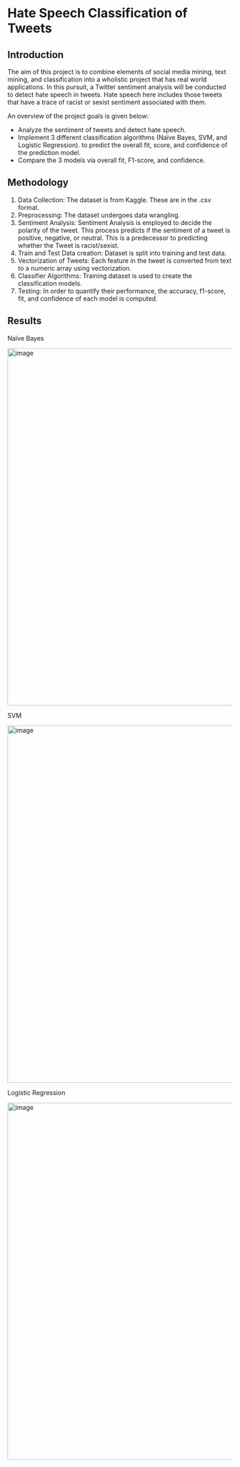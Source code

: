 <h1>Hate Speech Classification of Tweets</h1>

<h2>Introduction</h2>

The aim of this project is to combine elements of social media mining, text mining, and classification into a wholistic project that has real world applications. In this pursuit, a Twitter sentiment analysis will be conducted to detect hate speech in tweets. Hate speech here includes those tweets that have a trace of racist or sexist sentiment associated with them.

An overview of the project goals is given below:
<ul>
  <li>Analyze the sentiment of tweets and detect hate speech.</li>
  <li>Implement 3 different classification algorithms (Naïve Bayes, SVM, and Logistic Regression). to predict the overall fit, score, and confidence of the prediction model.</li>
  <li>Compare the 3 models via overall fit, F1-score, and confidence.</li>
</ul>

<h2>Methodology</h2>

<ol>
  <li>Data Collection: The dataset is from Kaggle. These are in the .csv format.</li>
  <li>Preprocessing: The dataset undergoes data wrangling.</li>
  <li>Sentiment Analysis: Sentiment Analysis is employed to decide the polarity of the tweet. This process predicts if the sentiment of a tweet is positive, negative, or neutral. This is a predecessor to predicting whether the Tweet is racist/sexist.</li>
  <li>Train and Test Data creation: Dataset is split into training and test data.</li>
  <li>Vectorization of Tweets: Each feature in the tweet is converted from text to a numeric array using vectorization.</li>
  <li>Classifier Algorithms: Training dataset is used to create the classification models.</li>
  <li>Testing: In order to quantify their performance, the accuracy, f1-score, fit, and confidence of each model is computed.</li>
</ol>

<h2>Results</h2>

Naïve Bayes

<img width="800" alt="image" src="https://github.com/VivianHenry/Hate-Speech-Classification-of-Tweets/assets/67223688/a6e6852a-5fb9-4c7b-869a-05a144778090">

SVM

<img width="800" alt="image" src="https://github.com/VivianHenry/Hate-Speech-Classification-of-Tweets/assets/67223688/8da9b1b7-0da9-4dfd-8629-7ffe697069a7">

Logistic Regression

<img width="800" alt="image" src="https://github.com/VivianHenry/Hate-Speech-Classification-of-Tweets/assets/67223688/d66ee2f4-aad1-437c-ab84-678a30274a30">
